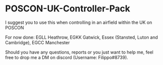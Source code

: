 # POSCON-UK-Controller-Pack
I suggest you to use this when controlling in an airfield within the UK on POSCON

For now done:
EGLL Heathrow,
EGKK Gatwick,
Essex (Stansted, Luton and Cambridge),
EGCC Manchester

Should you have any questions, reports or you just want to help me, feel free to drop me a DM on discord (Username: Filippo#8739). 
